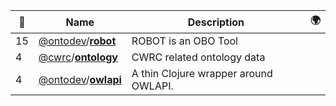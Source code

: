 |:star2: | Name | Description | 🌍|
|---|---|---|---|
|15|[@ontodev](https://github.com/ontodev)/[**robot**](https://github.com/ontodev/robot)|ROBOT is an OBO Tool||
|4|[@cwrc](https://github.com/cwrc)/[**ontology**](https://github.com/cwrc/ontology)|CWRC related ontology data||
|4|[@ontodev](https://github.com/ontodev)/[**owlapi**](https://github.com/ontodev/owlapi)|A thin Clojure wrapper around OWLAPI.||

